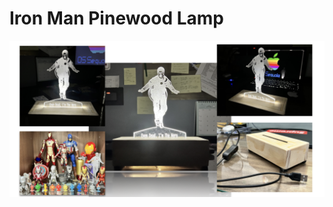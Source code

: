 # Iron Man Pinewood Lamp

![demo](https://raw.githubusercontent.com/OssieLin/iron-man-lamp/main/demo.png)
